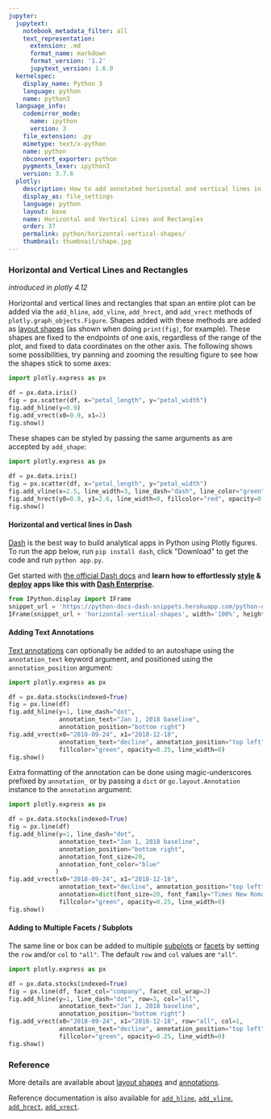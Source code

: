 ```yaml
---
jupyter:
  jupytext:
    notebook_metadata_filter: all
    text_representation:
      extension: .md
      format_name: markdown
      format_version: '1.2'
      jupytext_version: 1.6.0
  kernelspec:
    display_name: Python 3
    language: python
    name: python3
  language_info:
    codemirror_mode:
      name: ipython
      version: 3
    file_extension: .py
    mimetype: text/x-python
    name: python
    nbconvert_exporter: python
    pygments_lexer: ipython3
    version: 3.7.6
  plotly:
    description: How to add annotated horizontal and vertical lines in Python.
    display_as: file_settings
    language: python
    layout: base
    name: Horizontal and Vertical Lines and Rectangles
    order: 37
    permalink: python/horizontal-vertical-shapes/
    thumbnail: thumbnail/shape.jpg
---
```


### Horizontal and Vertical Lines and Rectangles

*introduced in plotly 4.12*

Horizontal and vertical lines and rectangles that span an entire
plot can be added via the `add_hline`, `add_vline`, `add_hrect`, and `add_vrect`
methods of `plotly.graph_objects.Figure`. Shapes added with these methods are
added as [layout shapes](/python/shapes) (as shown when doing `print(fig)`, for
example). These shapes are fixed to the endpoints of one axis, regardless of the
range of the plot, and fixed to data coordinates on the other axis. The
following shows some possibilities, try panning and zooming the resulting figure
to see how the shapes stick to some axes:

```python
import plotly.express as px

df = px.data.iris()
fig = px.scatter(df, x="petal_length", y="petal_width")
fig.add_hline(y=0.9)
fig.add_vrect(x0=0.9, x1=2)
fig.show()
```

These shapes can be styled by passing the same arguments as are accepted by `add_shape`:

```python
import plotly.express as px

df = px.data.iris()
fig = px.scatter(df, x="petal_length", y="petal_width")
fig.add_vline(x=2.5, line_width=3, line_dash="dash", line_color="green")
fig.add_hrect(y0=0.9, y1=2.6, line_width=0, fillcolor="red", opacity=0.2)
fig.show()
```

#### Horizontal and vertical lines in Dash

[Dash](https://plotly.com/dash/) is the best way to build analytical apps in Python using Plotly figures. To run the app below, run `pip install dash`, click "Download" to get the code and run `python app.py`.

Get started  with [the official Dash docs](https://dash.plotly.com/installation) and **learn how to effortlessly [style](https://plotly.com/dash/design-kit/) & [deploy](https://plotly.com/dash/app-manager/) apps like this with <a class="plotly-red" href="https://plotly.com/dash/">Dash Enterprise</a>.**


```python hide_code=true
from IPython.display import IFrame
snippet_url = 'https://python-docs-dash-snippets.herokuapp.com/python-docs-dash-snippets/'
IFrame(snippet_url + 'horizontal-vertical-shapes', width='100%', height=1200)
```

#### Adding Text Annotations

[Text annotations](/python/text-and-annotations) can optionally be added to an autoshape
using the `annotation_text` keyword argument, and positioned using the `annotation_position` argument:

```python
import plotly.express as px

df = px.data.stocks(indexed=True)
fig = px.line(df)
fig.add_hline(y=1, line_dash="dot",
              annotation_text="Jan 1, 2018 baseline", 
              annotation_position="bottom right")
fig.add_vrect(x0="2018-09-24", x1="2018-12-18", 
              annotation_text="decline", annotation_position="top left",
              fillcolor="green", opacity=0.25, line_width=0)
fig.show()
```

Extra formatting of the annotation can be done using magic-underscores prefixed by `annotation_` or by passing a `dict` or `go.layout.Annotation` instance to the `annotation` argument:

```python
import plotly.express as px

df = px.data.stocks(indexed=True)
fig = px.line(df)
fig.add_hline(y=1, line_dash="dot",
              annotation_text="Jan 1, 2018 baseline", 
              annotation_position="bottom right",
              annotation_font_size=20,
              annotation_font_color="blue"
             )
fig.add_vrect(x0="2018-09-24", x1="2018-12-18", 
              annotation_text="decline", annotation_position="top left",
              annotation=dict(font_size=20, font_family="Times New Roman"),
              fillcolor="green", opacity=0.25, line_width=0)
fig.show()
```

#### Adding to Multiple Facets / Subplots

The same line or box can be added to multiple [subplots](/python/subplots/) or [facets](/python/facet-plots/) by setting the `row` and/or `col` to `"all"`. The default `row` and `col` values are `"all"`.
```python
import plotly.express as px

df = px.data.stocks(indexed=True)
fig = px.line(df, facet_col="company", facet_col_wrap=2)
fig.add_hline(y=1, line_dash="dot", row=3, col="all",
              annotation_text="Jan 1, 2018 baseline", 
              annotation_position="bottom right")
fig.add_vrect(x0="2018-09-24", x1="2018-12-18", row="all", col=1,
              annotation_text="decline", annotation_position="top left",
              fillcolor="green", opacity=0.25, line_width=0)
fig.show()
```
### Reference

More details are available about [layout shapes](/python/shapes/) and [annotations](/python/text-and-annotations). 

Reference documentation is also available for [`add_hline`](https://plotly.com/python-api-reference/generated/plotly.graph_objects.Figure.html?highlight=add_hline#plotly.graph_objects.Figure.add_hline), [`add_vline`](https://plotly.com/python-api-reference/generated/plotly.graph_objects.Figure.html?highlight=add_vline#plotly.graph_objects.Figure.add_vline), [`add_hrect`](https://plotly.com/python-api-reference/generated/plotly.graph_objects.Figure.html?highlight=add_hrect#plotly.graph_objects.Figure.add_hrect), [`add_vrect`](https://plotly.com/python-api-reference/generated/plotly.graph_objects.Figure.html?highlight=add_vrect#plotly.graph_objects.Figure.add_vrect).
